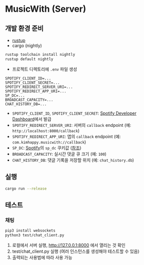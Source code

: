 # MusicWith (Server)
## 개발 환경 준비
- [rustup](https://rustup.rs)
- cargo (nightly)
```sh
rustup toolchain install nightly
rustup default nightly
```
- 프로젝트 디렉토리에 `.env` 파일 생성
```
SPOTIFY_CLIENT_ID=...
SPOTIFY_CLIENT_SECRET=...
SPOTIFY_REDIRECT_SERVER_URI=...
SPOTIFY_REDIRECT_APP_URI=...
SP_DC=...
BROADCAST_CAPACITY=...
CHAT_HISTORY_DB=...
```
- `SPOTIFY_CLIENT_ID`, `SPOTIFY_CLIENT_SECRET`: [Spotify Developer Dashboard](https://developer.spotify.com/dashboard)에서 발급
- `SPOTIFY_REDIRECT_SERVER_URI`: 서버의 `callback` endpoint (예: `http://localhost:8000/callback`)
- `SPOTIFY_REDIRECT_APP_URI`: 앱의 `callback` endpoint (예: `com.kimhappy.musicwith://callback`)
- `SP_DC`: [Spotify](https://spotify.com)의 `sp_dc` 쿠키값 ([참조](https://github.com/akashrchandran/syrics/wiki/Finding-sp_dc))
- `BROADCAST_CAPACITY`: 실시간 댓글 큐 크기 (예: `100`)
- `CHAT_HISTORY_DB`: 댓글 기록을 저장할 위치 (예: `chat_history.db`)

## 실행
```sh
cargo run --release
```

## 테스트
### 채팅
```sh
pip3 install websockets
python3 test/chat_client.py
```
1. 로컬에서 서버 실행, http://127.0.0.1:8000 에서 열리는 것 확인
2. test/chat_client.py 실행 (여러 인스턴스를 생성해야 테스트할 수 있음)
3. 출력되는 사용법에 따라 사용 가능
